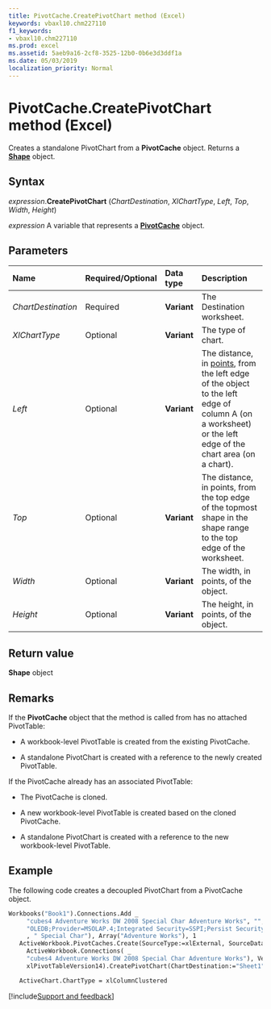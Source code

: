 ```yaml
---
title: PivotCache.CreatePivotChart method (Excel)
keywords: vbaxl10.chm227110
f1_keywords:
- vbaxl10.chm227110
ms.prod: excel
ms.assetid: 5aeb9a16-2cf8-3525-12b0-0b6e3d3ddf1a
ms.date: 05/03/2019
localization_priority: Normal
---
```



# PivotCache.CreatePivotChart method (Excel)

Creates a standalone PivotChart from a **PivotCache** object. Returns a **[Shape](Excel.Shape.md)** object.


## Syntax

_expression_.**CreatePivotChart** (_ChartDestination_, _XlChartType_, _Left_, _Top_, _Width_, _Height_)

_expression_ A variable that represents a **[PivotCache](Excel.PivotCache.md)** object.


## Parameters

|Name|Required/Optional|Data type|Description|
|:-----|:-----|:-----|:-----|
| _ChartDestination_|Required|**Variant**|The Destination worksheet.|
| _XlChartType_|Optional|**Variant**|The type of chart.|
| _Left_|Optional|**Variant**|The distance, in [points](../language/glossary/vbe-glossary.md#point), from the left edge of the object to the left edge of column A (on a worksheet) or the left edge of the chart area (on a chart).|
| _Top_|Optional|**Variant**|The distance, in points, from the top edge of the topmost shape in the shape range to the top edge of the worksheet.|
| _Width_|Optional|**Variant**|The width, in points, of the object.|
| _Height_|Optional|**Variant**|The height, in points, of the object.|

## Return value

**Shape** object


## Remarks

If the **PivotCache** object that the method is called from has no attached PivotTable:

- A workbook-level PivotTable is created from the existing PivotCache.
    
- A standalone PivotChart is created with a reference to the newly created PivotTable.
    
If the PivotCache already has an associated PivotTable:

- The PivotCache is cloned.
    
- A new workbook-level PivotTable is created based on the cloned PivotCache.
    
- A standalone PivotChart is created with a reference to the new workbook-level PivotTable.
    

## Example

The following code creates a decoupled PivotChart from a PivotCache object.

```vb
Workbooks("Book1").Connections.Add _
     "cubes4 Adventure Works DW 2008 Special Char Adventure Works", "", Array( _
     "OLEDB;Provider=MSOLAP.4;Integrated Security=SSPI;Persist Security Info=True;Data Source=<server name here >;Initial Catalog=Adventure Works DW 2008" _
     , " Special Char"), Array("Adventure Works"), 1
   ActiveWorkbook.PivotCaches.Create(SourceType:=xlExternal, SourceData:= _
     ActiveWorkbook.Connections( _
     "cubes4 Adventure Works DW 2008 Special Char Adventure Works"), Version:= _
     xlPivotTableVersion14).CreatePivotChart(ChartDestination:="Sheet1").Select

   ActiveChart.ChartType = xlColumnClustered
```




[!include[Support and feedback](~/includes/feedback-boilerplate.md)]